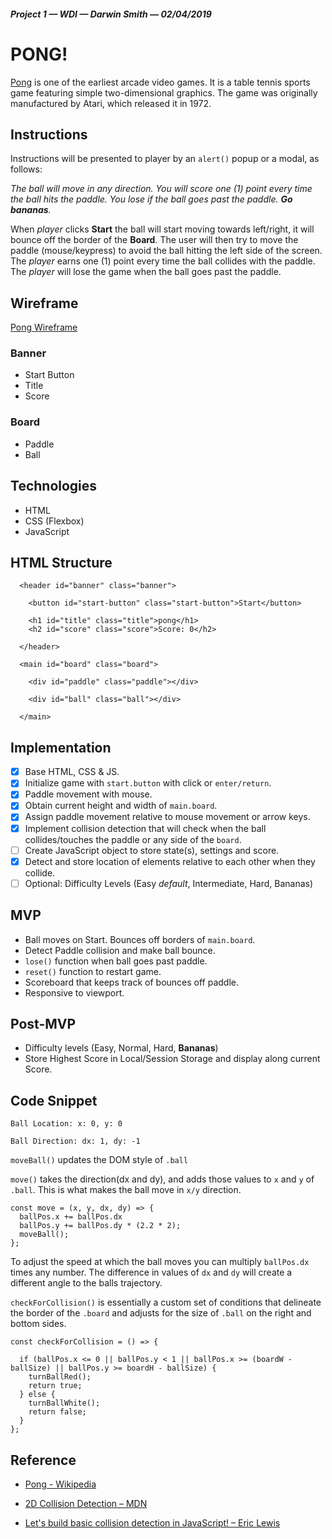 ##### Project 1 — WDI — Darwin Smith — 02/04/2019 

# **PONG!**

[Pong](https://en.wikipedia.org/wiki/Pong) is one of the earliest arcade video games. It is a table tennis sports game featuring simple two-dimensional graphics. The game was originally manufactured by Atari, which released it in 1972.

## Instructions

Instructions will be presented to player by an `alert()` popup or a modal, as follows: 

 _The ball will move in any direction. You will score one (1) point every time the ball hits the paddle. You lose if the ball goes past the paddle. **Go bananas**._

When _player_ clicks **Start** the ball will start moving towards left/right, it will bounce off the border of the **Board**. The user will then try to move the paddle (mouse/keypress) to avoid the ball hitting the left side of the screen. The _player_ earns one (1) point every time the ball collides with the paddle. The _player_ will lose the game when the ball goes past the paddle.

## Wireframe

[Pong Wireframe](assets/img/pong-wireframe.jpg)

### Banner 

- Start Button 
- Title 
- Score

### Board

- Paddle
- Ball

## Technologies

- HTML
- CSS (Flexbox)
- JavaScript

## HTML Structure

```
  <header id="banner" class="banner">

    <button id="start-button" class="start-button">Start</button>

    <h1 id="title" class="title">pong</h1>
    <h2 id="score" class="score">Score: 0</h2>

  </header>

  <main id="board" class="board">

    <div id="paddle" class="paddle"></div>

    <div id="ball" class="ball"></div>

  </main>

```
## Implementation

- [X] Base HTML, CSS &amp; JS.
- [X] Initialize game with `start.button` with click or `enter/return`.
- [X] Paddle movement with mouse.
- [X] Obtain current height and width of `main.board`.
- [X] Assign paddle movement relative to mouse movement or arrow keys.
- [X] Implement collision detection that will check when the ball collides/touches the paddle or any side of the `board`.
- [ ] Create JavaScript object to store state(s), settings and score.
- [X] Detect and store location of elements relative to each other when they collide.
- [ ] Optional: Difficulty Levels (Easy _default_, Intermediate, Hard, Bananas)

## MVP

- Ball moves on Start. Bounces off borders of `main.board`.
- Detect Paddle collision and make ball bounce.
- `lose()` function when ball goes past paddle.
- `reset()` function to restart game.
- Scoreboard that keeps track of bounces off paddle.
- Responsive to viewport.

## Post-MVP

- Difficulty levels (Easy, Normal, Hard, **Bananas**)
- Store Highest Score in Local/Session Storage and display along current Score.

## Code Snippet

`Ball Location: x: 0, y: 0`

`Ball Direction: dx: 1, dy: -1`

`moveBall()` updates the DOM style of `.ball`

`move()` takes the direction(dx and dy), and adds those values to `x` and `y` of `.ball`. This is what makes the ball move in `x/y` direction.
```
const move = (x, y, dx, dy) => {
  ballPos.x += ballPos.dx
  ballPos.y += ballPos.dy * (2.2 * 2);
  moveBall();
};
```
To adjust the speed at which the ball moves you can multiply `ballPos.dx` times any number. The difference in values of `dx` and `dy` will create a different angle to the balls trajectory.

`checkForCollision()` is essentially a custom set of conditions that delineate the border of the `.board` and adjusts for the size of `.ball` on the right and bottom sides.

```
const checkForCollision = () => {

  if (ballPos.x <= 0 || ballPos.y < 1 || ballPos.x >= (boardW - ballSize) || ballPos.y >= boardH - ballSize) {
    turnBallRed();
    return true;
  } else {
    turnBallWhite();
    return false;
  }
};
```

## Reference

- [Pong - Wikipedia](https://en.wikipedia.org/wiki/Pong)

- [2D Collision Detection – MDN](https://developer.mozilla.org/en-US/docs/Games/Techniques/2D_collision_detection)

- [Let's build basic collision detection in JavaScript! – Eric Lewis](https://wakeful-baritone.glitch.me/)